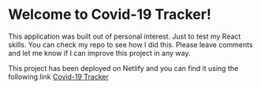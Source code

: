 # Welcome to Covid-19 Tracker!

This application was built out of personal interest. Just to test my React skills. You can check my repo to see how I did this. Please leave comments and let me know if I can improve this project in any way.

This project has been deployed on Netlify and you can find it using the following link
[Covid-19 Tracker](https://elastic-curie-e570e7.netlify.app/)